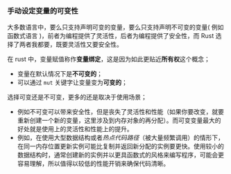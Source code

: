 ###  手动设定变量的可变性

大多数语言中，要么只支持声明可变的变量，要么只支持声明不可变的变量( 例如函数式语言 )，前者为编程提供了灵活性，后者为编程提供了安全性，而 Rust 选择了两者我都要，既要灵活性又要安全性。

在 rust 中，变量赋值称作**变量绑定**，这是因为如此更贴近**所有权**这个概念；

+ 变量在默认情况下是**不可变的**；
+ 可以通过 `mut` 关键字让变量变为**可变的**；

选择可变还是不可变，更多的还是取决于使用场景；

+ 例如不可变可以带来安全性，但是丧失了灵活性和性能（如果你要改变，就要重新创建一个新的变量，这里涉及到内存对象的再分配）。而可变变量最大的好处就是使用上的灵活性和性能上的提升。
+ 例如，在使用大型数据结构或者*热点代码路径*（被大量频繁调用）的情形下，在同一内存位置更新实例可能比复制并返回新分配的实例要更快。使用较小的数据结构时，通常创建新的实例并以更具函数式的风格来编写程序，可能会更容易理解，所以值得以较低的性能开销来确保代码清晰。